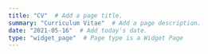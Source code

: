 ```yaml
---
title: "CV"  # Add a page title.
summary: "Curriculum Vitae"  # Add a page description.
date: "2021-05-16"  # Add today's date.
type: "widget_page"  # Page type is a Widget Page
---
```

